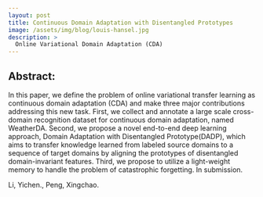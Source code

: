 ```yaml
---
layout: post
title: Continuous Domain Adaptation with Disentangled Prototypes
image: /assets/img/blog/louis-hansel.jpg
description: >
  Online Variational Domain Adaptation (CDA)
---
```



## Abstract: 

In this paper, we define the problem of online variational transfer learning as continuous  domain  adaptation (CDA) and make three major contributions addressing this new task. First, we collect and annotate a large scale  cross-domain  recognition  dataset  for  continuous  domain adaptation, named WeatherDA. Second, we propose a novel end-to-end deep learning approach, Domain Adaptation with Disentangled Prototype(DADP), which aims to transfer knowledge learned from labeled  source  domains  to  a  sequence  of  target  domains  by aligning the prototypes of disentangled domain-invariant features. Third, we propose to utilize a light-weight memory to handle the problem of catastrophic forgetting. In submission.


Li, Yichen., Peng, Xingchao.
